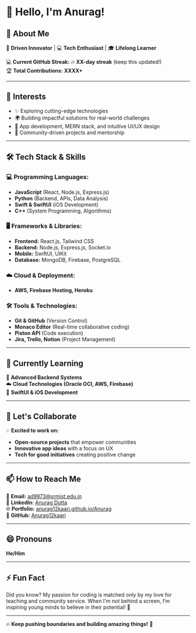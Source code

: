 # 👋 Hello, I'm Anurag!  

## 🚀 About Me  
🌟 **Driven Innovator** | 💻 **Tech Enthusiast** | 🎓 **Lifelong Learner**  

💻 **Current GitHub Streak:** 🔥 **XX-day streak** (keep this updated!)  
🏆 **Total Contributions:** **XXXX+**  

---

## 👀 Interests  
- ✨ Exploring cutting-edge technologies  
- 🌍 Building impactful solutions for real-world challenges  
- 📱 App development, MERN stack, and intuitive UI/UX design  
- 🌱 Community-driven projects and mentorship  

---

## 🛠️ Tech Stack & Skills  

### **💻 Programming Languages:**  
- **JavaScript** (React, Node.js, Express.js)  
- **Python** (Backend, APIs, Data Analysis)  
- **Swift & SwiftUI** (iOS Development)  
- **C++** (System Programming, Algorithms)  

### **🖥️ Frameworks & Libraries:**  
- **Frontend:** React.js, Tailwind CSS  
- **Backend:** Node.js, Express.js, Socket.io  
- **Mobile:** SwiftUI, UIKit  
- **Database:** MongoDB, Firebase, PostgreSQL  

### **☁️ Cloud & Deployment:**  
- **AWS, Firebase Hosting, Heroku**  

### **🛠️ Tools & Technologies:**  
- **Git & GitHub** (Version Control)  
- **Monaco Editor** (Real-time collaborative coding)  
- **Piston API** (Code execution)  
- **Jira, Trello, Notion** (Project Management)  

---

## 🌱 Currently Learning  
🚀 **Advanced Backend Systems**  
☁️ **Cloud Technologies (Oracle OCI, AWS, Firebase)**  
📱 **SwiftUI & iOS Development**  

---

## 💞️ Let's Collaborate  
💡 **Excited to work on:**  
- **Open-source projects** that empower communities  
- **Innovative app ideas** with a focus on UX  
- **Tech for good initiatives** creating positive change  

---

## 📫 How to Reach Me  
📧 **Email:** [ad9973@srmist.edu.in](mailto:ad9973@srmist.edu.in)  
💼 **LinkedIn:** [Anurag Dutta](https://www.linkedin.com/in/anurag-dutta-491643256/)  
🌐 **Portfolio:** [anurag12kaari.github.io/Anurag](https://anurag12kaari.github.io/Anurag/)  
🐙 **GitHub:** [Anurag12kaari](https://github.com/Anurag12kaari)  

---

## 😄 Pronouns  
**He/Him**  

---

## ⚡ Fun Fact  
Did you know? My passion for coding is matched only by my love for teaching and community service. When I'm not behind a screen, I’m inspiring young minds to believe in their potential! 🌟  

---

🔥 **Keep pushing boundaries and building amazing things!** 🚀  
